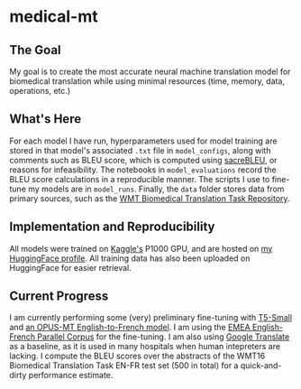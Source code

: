 # medical-mt
## The Goal
My goal is to create the most accurate neural machine translation model for biomedical translation while using minimal resources (time, memory, data, operations, etc.)
## What's Here
For each model I have run, hyperparameters used for model training are stored in that model's associated `.txt` file in `model_configs`, along with comments such as BLEU score, which is computed using [sacreBLEU](https://github.com/mjpost/sacreBLEU), or reasons for infeasibility.
The notebooks in `model_evaluations` record the BLEU score calculations in a reproducible manner.
The scripts I use to fine-tune my models are in `model_runs`.
Finally, the `data` folder stores data from primary sources, such as the [WMT Biomedical Translation Task Repository](https://github.com/biomedical-translation-corpora/corpora).
## Implementation and Reproducibility
All models were trained on [Kaggle's](Kaggle.com) P1000 GPU, and are hosted on [my HuggingFace profile](https://huggingface.co/ethansimrm). All training data has also been uploaded on HuggingFace for easier retrieval.
## Current Progress
I am currently performing some (very) preliminary fine-tuning with [T5-Small](https://huggingface.co/t5-small) and [an OPUS-MT English-to-French model](https://huggingface.co/Helsinki-NLP/opus-mt-en-fr). I am using the [EMEA English-French Parallel Corpus](https://huggingface.co/datasets/emea) for the fine-tuning.
I am also using [Google Translate](https://translate.google.co.uk/) as a baseline, as it is used in many hospitals when human intepreters are lacking.
I compute the BLEU scores over the abstracts of the WMT16 Biomedical Translation Task EN-FR test set (500 in total) for a quick-and-dirty performance estimate.




